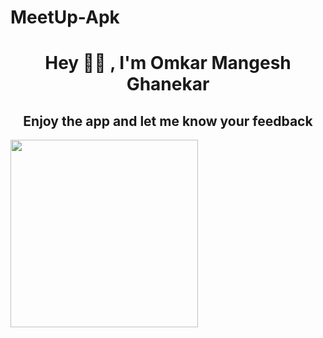# MeetUp-Apk
<h1 align="center">Hey 🙋‍♂️ , I'm Omkar Mangesh Ghanekar</h1>
<h2 align="center"> Enjoy the app and let me know your feedback</h2>
<a href="#" ><img src="https://assets3.lottiefiles.com/dotlotties/dlf10_q7hiluze.lottie" width = "300px" height= "300px"/></a>
